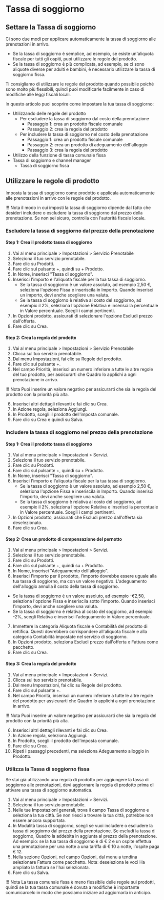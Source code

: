 # Tassa di soggiorno

## Settare la Tassa di soggiorno

Ci sono due modi per applicare automaticamente la tassa di soggiorno alle prenotazioni in arrivo.

* Se la tassa di soggiorno è semplice, ad esempio, se esiste un'aliquota fiscale per tutti gli ospiti, puoi utilizzare le regole del prodotto.
* Se la tassa di soggiorno è più complicata, ad esempio, se ci sono aliquote diverse per adulti e bambini, è necessario utilizzare la tassa di soggiorno fissa.

Ti consigliamo di utilizzare le regole del prodotto quando possibile poiché sono molto più flessibili, quindi puoi modificarle facilmente in caso di modifiche alle leggi fiscali locali.

In questo articolo puoi scoprire come impostare la tua tassa di soggiorno:

- Utilizzando delle regole del prodotto
    - Per escludere la tassa di soggiorno dal costo della prenotazione
        - Passaggio 1: crea un prodotto fiscale comunale
        - Passaggio 2: crea la regola del prodotto
    - Per includere la tassa di soggiorno nel costo della prenotazione
        - Passaggio 1: crea un prodotto fiscale comunale
        - Passaggio 2: crea un prodotto di adeguamento dell'alloggio
        - Passaggio 3: crea la regola del prodotto
- Utilizzo della funzione di tassa comunale fissa
- Tassa di soggiorno e channel manager
    - Tassa di soggiorno fissa

## Utilizzare le regole di prodotto

Imposta la tassa di soggiorno come prodotto e applicala automaticamente alle prenotazioni in arrivo con le regole del prodotto.

!!! Nota 
    il modo in cui imposti la tassa di soggiorno dipende dal fatto che desideri includere o escludere la tassa di soggiorno dal prezzo della prenotazione. Se non sei sicuro, controlla con l'autorità fiscale locale.

### Escludere la tassa di soggiorno dal prezzo della prenotazione

#### Step 1: Crea il prodotto tassa di soggiorno

1. Vai al menu principale > Impostazioni > Servizio Prenotabile
2. Seleziona il tuo servizio prenotabile.
3. Fare clic su Prodotti.
4. Fare clic sul pulsante +, quindi su + Prodotto.
5. In Nome, inserisci "Tassa di soggiorno".
6. Inserisci l'importo e l'aliquota fiscale per la tua tassa di soggiorno.
    - Se la tassa di soggiorno è un valore assoluto, ad esempio 2,50 €, seleziona l'opzione Fissa e inseriscila in Importo. Quando inserisci un importo, devi anche scegliere una valuta.
    - Se la tassa di soggiorno è relativa al costo del soggiorno, ad esempio il 2%, seleziona l'opzione Relativa e inserisci la percentuale in Valore percentuale. Scegli i campi pertinenti.
7. In Opzioni prodotto, assicurati di selezionare l'opzione Escludi prezzo dall'offerta.
8. Fare clic su Crea.

#### Step 2: Crea la regola del prodotto

1. Vai al menu principale > Impostazioni > Servizio Prenotabile
2. Clicca sul tuo servizio prenotabile.
3. Dal menu Impostazioni, fai clic su Regole del prodotto.
4. Fare clic sul pulsante +.
5. Nel campo Priorità, inserisci un numero inferiore a tutte le altre regole del tuo prodotto, per assicurarti che Quadro lo applichi a ogni prenotazione in arrivo. 

!!! Nota 
    Puoi inserire un valore negativo per assicurarti che sia la regola del prodotto con la priorità più alta.

6. Inserisci altri dettagli rilevanti e fai clic su Crea.
7. In Azione regola, seleziona Aggiungi.
8. In Prodotto, scegli il prodotto dell'imposta comunale.
9. Fare clic su Crea e quindi su Salva.

### Includere la tassa di soggiorno nel prezzo della prenotazione

#### Step 1: Crea il prodotto tassa di soggiorno

1. Vai al menu principale > Impostazioni > Servizi.
2. Seleziona il tuo servizio prenotabile.
3. Fare clic su Prodotti.
4. Fare clic sul pulsante +, quindi su + Prodotto.
5. In Nome, inserisci "Tassa di soggiorno".
6. Inserisci l'importo e l'aliquota fiscale per la tua tassa di soggiorno.
    - Se la tassa di soggiorno è un valore assoluto, ad esempio 2,50 €, seleziona l'opzione Fissa e inseriscila in Importo. Quando inserisci l'importo, devi anche scegliere una valuta.
    - Se la tassa di soggiorno è relativa al costo del soggiorno, ad esempio il 2%, seleziona l'opzione Relativa e inserisci la percentuale in Valore percentuale. Scegli i campi pertinenti.
7. In Opzioni prodotto, assicurati che Escludi prezzo dall'offerta sia deselezionato.
8. Fare clic su Crea.

#### Step 2: Crea un prodotto di compensazione del pernotto

1. Vai al menu principale > Impostazioni > Servizi.
2. Seleziona il tuo servizio prenotabile.
3. Fare clic su Prodotti.
4. Fare clic sul pulsante +, quindi su + Prodotto.
5. In Nome, inserisci "Adeguamento dell'alloggio".
6. Inserisci l'importo per il prodotto, l'importo dovrebbe essere uguale alla tua tassa di soggiorno, ma con un valore negativo. L'adeguamento dell'alloggio annulla il costo della tassa di soggiorno.
- Se la tassa di soggiorno è un valore assoluto, ad esempio -€2,50, seleziona l'opzione Fissa e inseriscila sotto l'importo. Quando inserisci l'importo, devi anche scegliere una valuta.
- Se la tassa di soggiorno è relativa al costo del soggiorno, ad esempio -2%, scegli Relativa e inserisci l'adeguamento in Valore percentuale.
7. Immettere la categoria Aliquota fiscale e Contabilità del prodotto di rettifica. Questi dovrebbero corrispondere all'aliquota fiscale e alla categoria Contabilità impostate nel servizio di soggiorno.
8. In Opzioni prodotto, seleziona Escludi prezzo dall'offerta e Fattura come pacchetto.
9. Fare clic su Crea.

#### Step 3: Crea la regola del prodotto

1. Vai al menu principale > Impostazioni > Servizi.
2. Clicca sul tuo servizio prenotabile.
3. Dal menu Impostazioni, fai clic su Regole del prodotto.
4. Fare clic sul pulsante +.
5. Nel campo Priorità, inserisci un numero inferiore a tutte le altre regole del prodotto per assicurarti che Quadro lo applichi a ogni prenotazione in arrivo. 

!!! Nota 
    Puoi inserire un valore negativo per assicurarti che sia la regola del prodotto con la priorità più alta.

6. Inserisci altri dettagli rilevanti e fai clic su Crea.
7. In Azione regola, seleziona Aggiungi.
8. In Prodotto, scegli il prodotto dell'imposta comunale.
9. Fare clic su Crea.
10. Ripeti i passaggi precedenti, ma seleziona Adeguamento alloggio in Prodotto.

### Utilizza la Tassa di soggiorno fissa

Se stai già utilizzando una regola di prodotto per aggiungere la tassa di soggiorno alle prenotazioni, devi aggiornare la regola di prodotto prima di attivare una tassa di soggiorno automatica.

1. Vai al menu principale > Impostazioni > Servizi.
2. Seleziona il tuo servizio prenotabile.
3. Nelle tue Impostazioni generali, trova il campo Tassa di soggiorno e seleziona la tua città. Se non riesci a trovare la tua città, potrebbe non essere ancora supportata.
4. In Modalità tassa di soggiorno, scegli se vuoi includere o escludere la tassa di soggiorno dal prezzo della prenotazione. Se escludi la tassa di soggiorno, Quadro la addebita in aggiunta al prezzo della prenotazione. Ad esempio: se la tua tassa di soggiorno è di € 2 e un ospite effettua una prenotazione per una notte a una tariffa di € 10 a notte, l'ospite paga € 12.
5. Nella sezione Opzioni, nel campo Opzioni, dal menu a tendina selezionare Fattura come pacchetto. Nota: deseleziona le voci Ha ampliato la fattura se l'hai selezionata.
6. Fare clic su Salva.

!!! Nota 
    La tassa comunale fissa è meno flessibile delle regole sui prodotti, quindi se la tua tassa comunale è dovuta a modifiche è importante comunicarcelo in modo che possiamo iniziare ad aggiornarla in anticipo.